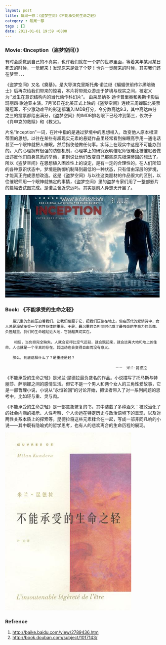 ```yaml
---
layout: post
title: 每周一荐：《盗梦空间》《不能承受的生命之轻》
category : 每周一荐
tags : []
date: 2011-01-01 19:59 +0800
---
```


### Movie: 《Inception（盗梦空间）》

有时会感觉到自己的不真实，也许我们就在一个梦的世界里面，等着某年某月某日死去的时候，一觉醒来！发现原来是做了个梦！也许一觉醒来的时候，其实我们还在梦里．．．

《盗梦空间》又名《奠基》。是大导演克里斯托弗·诺兰继《蝙蝠侠前传2:黑暗骑士》后再次给我们带来的惊喜，本片将带观众游走于梦境与现实之间，被定义为''发生在意识结构内的当代动作科幻片”。 由莱昂纳多·迪卡普里奥和奥斯卡影后玛丽昂·歌迪亚主演。7月16日在北美正式上映的《盗梦空间》连续三周蝉联北美票房冠军，不少激动难平的影迷都涌入IMDB打分，令分数高达9.3，其中高达四分之三的投票都给出满分，《盗梦空间》的IMDB排名眼下已经冲到第三，仅次于《肖申克的救赎》和《教父》。

片名“Inception”一词，在片中指的是通过梦境中的思想植入，改变他人原本根深蒂固的思想。以往在某些有超现实元素的悬疑作品里经常看到催眠高手用一通电话甚至一个眼神就把人催眠，然后指使他做任何事。实际上在现实中这是不可能办到的。人的心理拥有很强的防御机制，心理学上的研究表明催眠师很难让被催眠者做出违反他们自身意愿的举动，更别说让他们改变自己那些原先根深蒂固的想法了。所以《盗梦空间》在思想植入困难性上的设定，是有一定的合理性的。在人们所知的各种意识状态中，梦境是防御机制降到最低的一种状态，只有借由深层的梦境，才能真正完成思想改造。这是《盗梦空间》与以往这类题材的作品很大的区别，以往催眠师用一个眼神就搞定的事情，《盗梦空间》里的盗梦专家们用了一整部影片的篇幅去试图完成。是诺兰舍近求远吗，其实是前人异想天开罢了。

![每周一荐](/assets/img/2011-01-01-1.jpg)


### Book: 《不能承受的生命之轻》

	　　最沉重的负担压迫着我们，让我们屈服于它，把我们压倒在地上。但在历代的爱情诗中，女人总是渴望承受一个男性身体的重量。于是，最沉重的负担同时也成了最强盛的生命力的影像。负担越重，我们的生命越贴近大地，它就越真切实在。
	　　
		相反，当负担完全缺失，人就会变得比空气还轻，就会飘起来，就会远离大地和地上的生命，人也就是一个半真的存在，其运动也会变得自由而没有意义。
	
	　　那么，到底选择什么了？是重还是轻？
	
	　　　　　　　　　　　　　　　　　　　　　　　　　　　　　　－－　米兰·昆德拉


《不能承受的生命之轻》是米兰·昆德拉最负盛名的作品。小说描写了托马斯与特丽莎、萨丽娜之间的感情生活。但它不是一个男人和两个女人的三角性爱故事，它是一部哲理小说，小说从“永恒轮回”的讨论开始，把读者带入了对一系列问题的思考中，比如轻与重、灵与肉。

《不能承受的生命之轻》是一部意象繁复的书，其中装载了多种涵义：被政治化了的社会内涵的揭示、人性考察、个人命运在特定历史与政治语境下的呈现，以及对两性关系本质上的探索等。昆德拉将这些元素糅合在一起，写成一部非同凡响的小说——其中既有隐喻式的哲学思考，也有人的悲欢离合的生命历程的展现。

![每周一荐](/assets/img/2011-01-01-2.jpg)


### Refrence

1. <http://baike.baidu.com/view/2789436.htm>
2. <http://book.douban.com/subject/1017143/>
